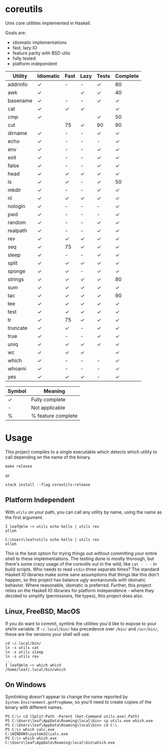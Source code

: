 # coreutils

Unix core utilities implemented in Haskell.

Goals are:
* idiomatic implementations
* fast, lazy IO
* feature parity with BSD utils
* fully tested
* platform independent

| Utility  | Idiomatic | Fast | Lazy | Tests | Complete |
|----------|-----------|------|------|-------|----------|
| addrinfo | ✓         | -    | -    | ✓     | 80       |
| awk      | ✓         |      | ✓    | ✓     | 40       |
| basename | ✓         | -    | -    | ✓     | ✓        |
| cat      | ✓         | ✓    | ✓    |       | ✓        |
| cmp      | ✓         |      |      | ✓     | 50       |
| cut      |           | 75   | ✓    | 90    | 90       |
| dirname  | ✓         | -    | -    | ✓     | ✓        |
| echo     | ✓         | -    | -    | -     | ✓        |
| env      | ✓         | -    | -    | ✓     | ✓        |
| exit     | ✓         | -    | -    | ✓     | ✓        |
| false    | ✓         | -    | -    | ✓     | ✓        |
| head     | ✓         | ✓    | ✓    | ✓     | ✓        |
| ls       | ✓         | ✓    | -    | ✓     | 50       |
| mkdir    | ✓         | -    | -    | ✓     | ✓        |
| nl       | ✓         | ✓    | ✓    | ✓     | ✓        |
| nologin  | ✓         | -    | -    | -     | ✓        |
| pwd      | ✓         | -    | -    | -     | ✓        |
| random   | ✓         | -    | -    | ✓     | ✓        |
| realpath | ✓         | -    | -    | ✓     | ✓        |
| rev      | ✓         | ✓    | ✓    | ✓     | ✓        |
| seq      | ✓         | 75   | ✓    | ✓     | ✓        |
| sleep    | ✓         | -    | -    | ✓     | ✓        |
| split    | ✓         | ✓    | ✓    | ✓     | ✓        |
| sponge   | ✓         | ✓    | -    | ✓     | ✓        |
| strings  | ✓         | ✓    | ✓    | ✓     | 80       |
| sum      | ✓         | ✓    | ✓    | ✓     | ✓        |
| tac      | ✓         | ✓    | ✓    | ✓     | 90       |
| tee      | ✓         | ✓    | ✓    | ✓     | ✓        |
| test     | ✓         | ✓    | ✓    | ✓     | ✓        |
| tr       | ✓         | 75   | ✓    | ✓     | ✓        |
| truncate | ✓         | ✓    | -    | ✓     | ✓        |
| true     | ✓         | -    | -    | ✓     | ✓        |
| uniq     | ✓         | ✓    | ✓    | ✓     | ✓        |
| wc       | ✓         | ✓    | ✓    |       | ✓        |
| which    | ✓         | -    | -    | -     | ✓        |
| whoami   | ✓         | -    | -    | -     | ✓        |
| yes      | ✓         | ✓    | ✓    | -     | ✓        |

| Symbol | Meaning            |
|--------|--------------------|
| ✓      | Fully complete     |
| -      | Not applicable     |
| %      | % feature complete |

# Usage

This project compiles to a single executable which detects which utility to call
depending on the name of the binary.

```
make release
```
or
```
stack install --flag coreutils:release
```

## Platform Independent

With `utils` on your path, you can call any utility by name, using the name as
the first argument.
```
I leaf@elm ~> utils echo hello | utils rev
olleh
```
```
C:\Users\leaf>utils echo hello | utils rev
olleh
```

This is the best option for trying things out without committing your entire
shell to these implementations. The testing done is mostly thorough, but there's
some crazy usage of the coreutils out in the wild; like `cat - - -` in
build scripts. Who needs to read `stdin` three separate times? The standard
Haskell IO libraries make some sane assumptions that things like this don't
happen, so this project has balance ugly workarounds with idomatic behavior.
Where reasonable, idomatic is preferred. Further, this project relies on the
Haskell IO libraries for platform independence - where they decided to simplify
(permissions, file types), this project does also.

## Linux, FreeBSD, MacOS

If you do want to commit, symlink the utilities you'd like to expose to your `$PATH` variable. If
`~/.local/bin/` has precedence over `/bin/` and `/usr/bin/`, these are the
versions your shell will use.

```
cd ~/.local/bin/
ln -s utils cat
ln -s utils sleep
ln -s utils rev
...
I leaf@elm ~> which which
/home/leaf/.local/bin/which
```

## On Windows

Symlinking doesn't appear to change the name reported by
`System.Environment.getProgName`, so you'll need to create copies of the binary
with different names.

```
PS C:\> cd (Split-Path -Parent (Get-Command utils.exe).Path)
PS C:\Users\leaf\AppData\Roaming\local\bin> cp utils.exe which.exe
PS C:\Users\leaf\AppData\Roaming\local\bin> cd C:\
PS C:\> which calc.exe
C:\WINDOWS\system32\calc.exe
PS C:\> which which.exe
C:\Users\leaf\AppData\Roaming\local\bin\which.exe
```

